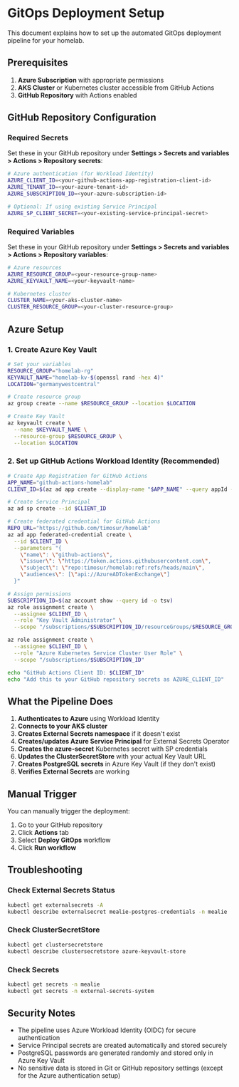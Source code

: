 # GitOps Deployment Setup

This document explains how to set up the automated GitOps deployment pipeline for your homelab.

## Prerequisites

1. **Azure Subscription** with appropriate permissions
2. **AKS Cluster** or Kubernetes cluster accessible from GitHub Actions
3. **GitHub Repository** with Actions enabled

## GitHub Repository Configuration

### Required Secrets

Set these in your GitHub repository under **Settings > Secrets and variables > Actions > Repository secrets**:

```bash
# Azure authentication (for Workload Identity)
AZURE_CLIENT_ID=<your-github-actions-app-registration-client-id>
AZURE_TENANT_ID=<your-azure-tenant-id>
AZURE_SUBSCRIPTION_ID=<your-azure-subscription-id>

# Optional: If using existing Service Principal
AZURE_SP_CLIENT_SECRET=<your-existing-service-principal-secret>
```

### Required Variables

Set these in your GitHub repository under **Settings > Secrets and variables > Actions > Repository variables**:

```bash
# Azure resources
AZURE_RESOURCE_GROUP=<your-resource-group-name>
AZURE_KEYVAULT_NAME=<your-keyvault-name>

# Kubernetes cluster
CLUSTER_NAME=<your-aks-cluster-name>
CLUSTER_RESOURCE_GROUP=<your-cluster-resource-group>
```

## Azure Setup

### 1. Create Azure Key Vault

```bash
# Set your variables
RESOURCE_GROUP="homelab-rg"
KEYVAULT_NAME="homelab-kv-$(openssl rand -hex 4)"
LOCATION="germanywestcentral"

# Create resource group
az group create --name $RESOURCE_GROUP --location $LOCATION

# Create Key Vault
az keyvault create \
  --name $KEYVAULT_NAME \
  --resource-group $RESOURCE_GROUP \
  --location $LOCATION
```

### 2. Set up GitHub Actions Workload Identity (Recommended)

```bash
# Create App Registration for GitHub Actions
APP_NAME="github-actions-homelab"
CLIENT_ID=$(az ad app create --display-name "$APP_NAME" --query appId -o tsv)

# Create Service Principal
az ad sp create --id $CLIENT_ID

# Create federated credential for GitHub Actions
REPO_URL="https://github.com/timosur/homelab"
az ad app federated-credential create \
  --id $CLIENT_ID \
  --parameters "{
    \"name\": \"github-actions\",
    \"issuer\": \"https://token.actions.githubusercontent.com\",
    \"subject\": \"repo:timosur/homelab:ref:refs/heads/main\",
    \"audiences\": [\"api://AzureADTokenExchange\"]
  }"

# Assign permissions
SUBSCRIPTION_ID=$(az account show --query id -o tsv)
az role assignment create \
  --assignee $CLIENT_ID \
  --role "Key Vault Administrator" \
  --scope "/subscriptions/$SUBSCRIPTION_ID/resourceGroups/$RESOURCE_GROUP/providers/Microsoft.KeyVault/vaults/$KEYVAULT_NAME"

az role assignment create \
  --assignee $CLIENT_ID \
  --role "Azure Kubernetes Service Cluster User Role" \
  --scope "/subscriptions/$SUBSCRIPTION_ID"

echo "GitHub Actions Client ID: $CLIENT_ID"
echo "Add this to your GitHub repository secrets as AZURE_CLIENT_ID"
```

## What the Pipeline Does

1. **Authenticates to Azure** using Workload Identity
2. **Connects to your AKS cluster**
3. **Creates External Secrets namespace** if it doesn't exist
4. **Creates/updates Azure Service Principal** for External Secrets Operator
5. **Creates the azure-secret** Kubernetes secret with SP credentials
6. **Updates the ClusterSecretStore** with your actual Key Vault URL
7. **Creates PostgreSQL secrets** in Azure Key Vault (if they don't exist)
8. **Verifies External Secrets** are working

## Manual Trigger

You can manually trigger the deployment:

1. Go to your GitHub repository
2. Click **Actions** tab
3. Select **Deploy GitOps** workflow
4. Click **Run workflow**

## Troubleshooting

### Check External Secrets Status

```bash
kubectl get externalsecrets -A
kubectl describe externalsecret mealie-postgres-credentials -n mealie
```

### Check ClusterSecretStore

```bash
kubectl get clustersecretstore
kubectl describe clustersecretstore azure-keyvault-store
```

### Check Secrets

```bash
kubectl get secrets -n mealie
kubectl get secrets -n external-secrets-system
```

## Security Notes

- The pipeline uses Azure Workload Identity (OIDC) for secure authentication
- Service Principal secrets are created automatically and stored securely
- PostgreSQL passwords are generated randomly and stored only in Azure Key Vault
- No sensitive data is stored in Git or GitHub repository settings (except for the Azure authentication setup)
